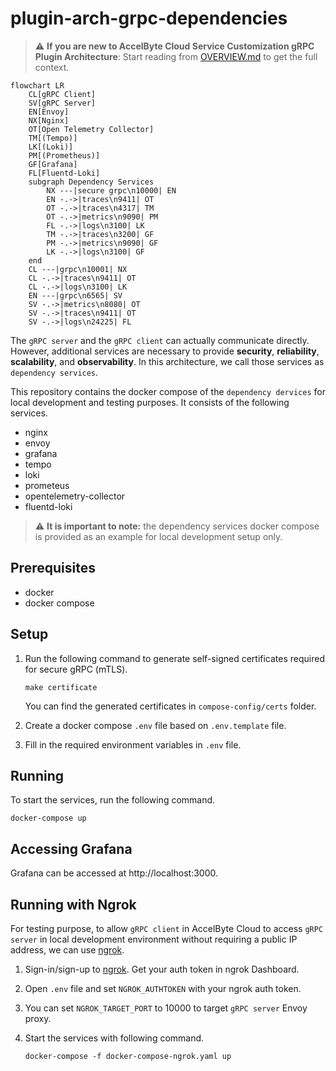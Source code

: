 # plugin-arch-grpc-dependencies

> :warning: **If you are new to AccelByte Cloud Service Customization gRPC Plugin Architecture**: Start reading from [OVERVIEW.md](OVERVIEW.md) to get the full context.

```mermaid
flowchart LR
    CL[gRPC Client]
    SV[gRPC Server]
	EN[Envoy]
    NX[Nginx]
	OT[Open Telemetry Collector]
    TM[(Tempo)]
    LK[(Loki)]
    PM[(Prometheus)]
    GF[Grafana]	
    FL[Fluentd-Loki]
	subgraph Dependency Services
        NX ---|secure grpc\n10000| EN
        EN -.->|traces\n9411| OT
        OT -.->|traces\n4317| TM
        OT -.->|metrics\n9090| PM
        FL -.->|logs\n3100| LK
        TM -.->|traces\n3200| GF
        PM -.->|metrics\n9090| GF
        LK -.->|logs\n3100| GF
    end
    CL ---|grpc\n10001| NX
    CL -.->|traces\n9411| OT
    CL -.->|logs\n3100| LK
    EN ---|grpc\n6565| SV
    SV -.->|metrics\n8080| OT
    SV -.->|traces\n9411| OT
    SV -.->|logs\n24225| FL
```

The `gRPC server` and the `gRPC client` can actually communicate directly. However, additional services are necessary to provide **security**, **reliability**, **scalability**, and **observability**. In this architecture, we call those services as `dependency services`.

This repository contains the docker compose of the `dependency dervices` for local development and testing purposes. It consists of the following services.

- nginx
- envoy
- grafana
- tempo
- loki
- prometeus
- opentelemetry-collector
- fluentd-loki

> :warning: **It is important to note:** the dependency services docker compose is provided as an example for local development setup only.

## Prerequisites

- docker
- docker compose

## Setup

1. Run the following command to generate self-signed certificates required for secure gRPC (mTLS).

   ```
   make certificate
   ```

   You can find the generated certificates in `compose-config/certs` folder.

2. Create a docker compose `.env` file based on `.env.template` file. 
3. Fill in the required environment variables in `.env` file.

## Running

To start the services, run the following command.

```
docker-compose up
```

## Accessing Grafana

Grafana can be accessed at http://localhost:3000.

## Running with Ngrok

For testing purpose, to allow `gRPC client` in AccelByte Cloud to access `gRPC server` in local development environment without requiring a public IP address, we can use [ngrok](https://ngrok.com/).

1. Sign-in/sign-up to [ngrok](https://ngrok.com/). Get your auth token in ngrok Dashboard.

2. Open `.env` file and  set `NGROK_AUTHTOKEN` with your ngrok auth token.

3. You can set `NGROK_TARGET_PORT` to 10000 to target `gRPC server` Envoy proxy.

4. Start the services with following command.
    ```
    docker-compose -f docker-compose-ngrok.yaml up
    ```
